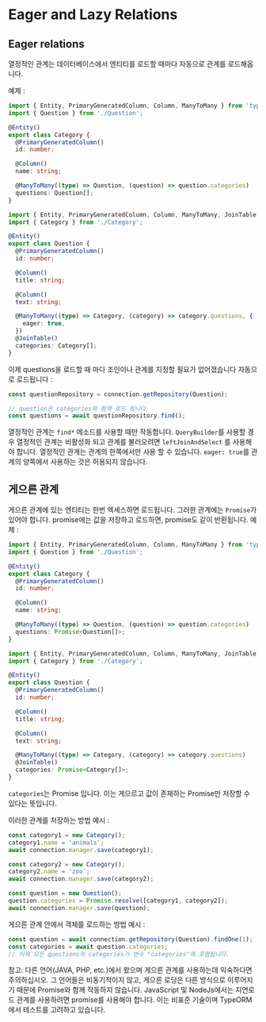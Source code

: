 # Eager and Lazy Relations

## Eager relations

열정적인 관계는 데이터베이스에서 엔티티를 로드할 때마다 자동으로 관계를 로드해옵니다.

예제 :

```typescript
import { Entity, PrimaryGeneratedColumn, Column, ManyToMany } from 'typeorm';
import { Question } from './Question';

@Entity()
export class Category {
  @PrimaryGeneratedColumn()
  id: number;

  @Column()
  name: string;

  @ManyToMany((type) => Question, (question) => question.categories)
  questions: Question[];
}
```

```typescript
import { Entity, PrimaryGeneratedColumn, Column, ManyToMany, JoinTable } from 'typeorm';
import { Category } from './Category';

@Entity()
export class Question {
  @PrimaryGeneratedColumn()
  id: number;

  @Column()
  title: string;

  @Column()
  text: string;

  @ManyToMany((type) => Category, (category) => category.questions, {
    eager: true,
  })
  @JoinTable()
  categories: Category[];
}
```

이제 questions을 로드할 때 마다 조인이나 관계를 지정할 필요가 없어졌습니다 자동으로 로드됩니다 :

```typescript
const questionRepository = connection.getRepository(Question);

// question은 categories와 함께 로드 됩니다.
const questions = await questionRepository.find();
```

열정적인 관계는 `find*` 메소드를 사용할 때만 작동합니다. `QueryBuilder`를 사용할 경우 열정적인 관계는 비활성화 되고 관계를 불러오려면 `leftJoinAndSelect` 를 사용해야 합니다. 열정적인 관계는 관계의 한쪽에서만 사용 할 수 있습니다. `eager: true`를 관계의 양쪽에서 사용하는 것은 허용되지 않습니다.

## 게으른 관계

게으른 관계에 있는 엔티티는 한번 엑세스하면 로드됩니다. 그러한 관계에는 `Promise`가 있어야 합니다. promise에는 값을 저장하고 로드하면, promise도 같이 반환됩니다. 예제 :

```typescript
import { Entity, PrimaryGeneratedColumn, Column, ManyToMany } from 'typeorm';
import { Question } from './Question';

@Entity()
export class Category {
  @PrimaryGeneratedColumn()
  id: number;

  @Column()
  name: string;

  @ManyToMany((type) => Question, (question) => question.categories)
  questions: Promise<Question[]>;
}
```

```typescript
import { Entity, PrimaryGeneratedColumn, Column, ManyToMany, JoinTable } from 'typeorm';
import { Category } from './Category';

@Entity()
export class Question {
  @PrimaryGeneratedColumn()
  id: number;

  @Column()
  title: string;

  @Column()
  text: string;

  @ManyToMany((type) => Category, (category) => category.questions)
  @JoinTable()
  categories: Promise<Category[]>;
}
```

`categories`는 Promise 입니다. 이는 게으르고 값이 존재하는 Promise만 저장할 수 있다는 뜻입니다.

이러한 관계를 저장하는 방법 예시 :

```typescript
const category1 = new Category();
category1.name = 'animals';
await connection.manager.save(category1);

const category2 = new Category();
category2.name = 'zoo';
await connection.manager.save(category2);

const question = new Question();
question.categories = Promise.resolve([category1, category2]);
await connection.manager.save(question);
```

게으른 관계 안에서 객체를 로드하는 방법 예시 :

```typescript
const question = await connection.getRepository(Question).findOne(1);
const categories = await question.categories;
// 이제 모든 questions의 categories가 변수 "categories"에 포함됩니다.
```

참고: 다른 언어(JAVA, PHP, etc.)에서 왔으며 게으른 관계를 사용하는데 익숙하다면 주의하십시오. 그 언어들은 비동기적이지 않고, 게으른 로딩은 다른 방식으로 이루어지기 때문에 Promise와 함께 작동하지 않습니다. JavaScript 및 NodeJs에서는 지연로드 관계를 사용하려면 promise를 사용해야 합니다. 이는 비표준 기술이며 TypeORM에서 테스트를 고려하고 있습니다.
